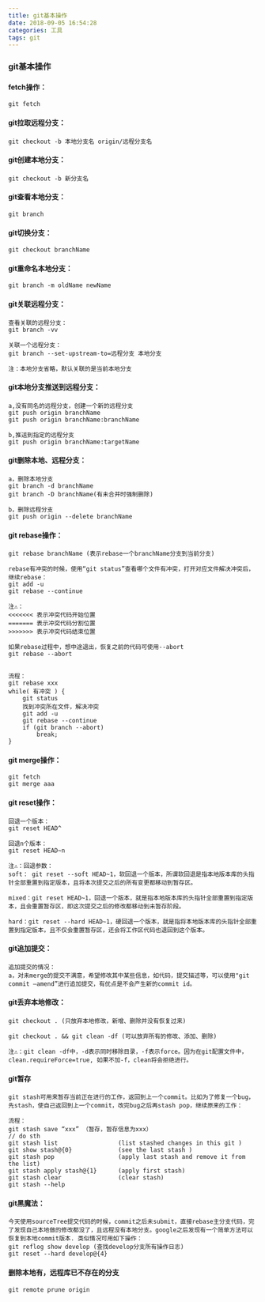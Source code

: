 ```yaml
---
title: git基本操作
date: 2018-09-05 16:54:28
categories: 工具
tags: git
---
```


### git基本操作
#### fetch操作：
```
git fetch
```

#### git拉取远程分支：
```
git checkout -b 本地分支名 origin/远程分支名
```

#### git创建本地分支：
```
git checkout -b 新分支名
```

#### git查看本地分支：
```
git branch
```

#### git切换分支：
```
git checkout branchName
```

#### git重命名本地分支：
```
git branch -m oldName newName
```

#### git关联远程分支：
```
查看关联的远程分支：
git branch -vv

关联一个远程分支：
git branch --set-upstream-to=远程分支 本地分支

注：本地分支省略，默认关联的是当前本地分支
```
#### git本地分支推送到远程分支：
```
a,没有同名的远程分支，创建一个新的远程分支
git push origin branchName
git push origin branchName:branchName

b,推送到指定的远程分支
git push origin branchName:targetName
```
#### git删除本地、远程分支：
```
a，删除本地分支
git branch -d branchName
git branch -D branchName(有未合并时强制删除)

b，删除远程分支
git push origin --delete branchName
```

#### git rebase操作：
```
git rebase branchName (表示rebase一个branchName分支到当前分支)

rebase有冲突的时候，使用“git status”查看哪个文件有冲突，打开对应文件解决冲突后，继续rebase：
git add -u
git rebase --continue

注⚠️：
<<<<<<< 表示冲突代码开始位置
======= 表示冲突代码分割位置
>>>>>>> 表示冲突代码结束位置

如果rebase过程中，想中途退出，恢复之前的代码可使用--abort
git rebase --abort


流程：
git rebase xxx
while( 有冲突 ) {
    git status
    找到冲突所在文件，解决冲突
    git add -u
    git rebase --continue
    if (git branch --abort)
        break;
}
```

#### git merge操作：
```
git fetch
git merge aaa
```

#### git reset操作：
```
回退一个版本：
git reset HEAD^

回退n个版本：
git reset HEAD~n

注⚠️：回退参数：
soft： git reset --soft HEAD~1，软回退一个版本，所谓软回退是指本地版本库的头指针全部重置到指定版本，且将本次提交之后的所有变更都移动到暂存区。

mixed：git reset HEAD~1，回退一个版本，就是指本地版本库的头指针全部重置到指定版本，且会重置暂存区，即这次提交之后的修改都移动到未暂存阶段。

hard：git reset --hard HEAD~1，硬回退一个版本，就是指将本地版本库的头指针全部重置到指定版本，且不仅会重置暂存区，还会将工作区代码也退回到这个版本。
```

#### git追加提交：
```
追加提交的情况：
a，对未merge的提交不满意，希望修改其中某些信息，如代码，提交描述等，可以使用"git commit —amend”进行追加提交，有优点是不会产生新的commit id。
```

#### git丢弃本地修改：
```
git checkout . (只放弃本地修改，新增、删除并没有恢复过来)

git checkout . && git clean -df (可以放弃所有的修改、添加、删除)

注⚠️：git clean -df中，-d表示同时移除目录，-f表示force。因为在git配置文件中，clean.requireForce=true, 如果不加-f，clean将会拒绝进行。
```
#### git暂存
```
git stash可用来暂存当前正在进行的工作，返回到上一个commit。比如为了修复一个bug，先stash，使自己返回到上一个commit，改完bug之后再stash pop，继续原来的工作：

流程：
git stash save “xxx” （暂存，暂存信息为xxx）
// do sth
git stash list                 (list stashed changes in this git )
git show stash@{0}             (see the last stash )
git stash pop                  (apply last stash and remove it from the list)
git stash apply stash@{1}      (apply first stash)
git stash clear                (clear stash)
git stash --help
```

#### git黑魔法：
```
今天使用sourceTree提交代码的时候，commit之后未submit，直接rebase主分支代码，完了发现自己本地做的修改都没了，且远程没有本地分支。google之后发现有一个简单方法可以恢复到本地commit版本. 类似情况可用如下操作：
git reflog show develop (查找develop分支所有操作日志)
git reset --hard develop@{4}
```

#### 删除本地有，远程库已不存在的分支
```
git remote prune origin
```













